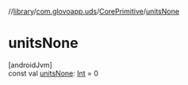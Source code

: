//[library](../../../index.md)/[com.glovoapp.uds](../index.md)/[CorePrimitive](index.md)/[unitsNone](units-none.md)

# unitsNone

[androidJvm]\
const val [unitsNone](units-none.md): [Int](https://kotlinlang.org/api/latest/jvm/stdlib/kotlin/-int/index.html) = 0
